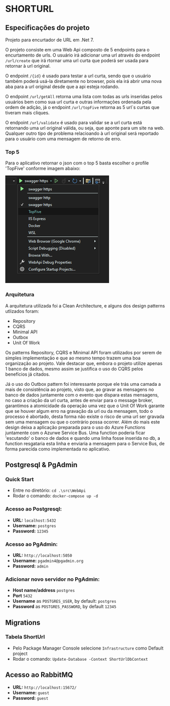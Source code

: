 # SHORTURL

## Especificações do projeto

Projeto para encurtador de URL em .Net 7.

O projeto consiste em uma Web Api composto de 5 endpoints para o encurtamento de urls. O usuário irá adicionar uma url através do endpoint `/url/create` que irá rtornar uma url curta que poderá ser usada para retornar à url original.

O endpoint `/{id}` é usado para testar a url curta, sendo que o usuário também poderá usá-la diretamente no browser, pois ela irá abrir uma nova aba para a url original desde que a api esteja rodando.

O endpoint `/url/getAll` retorna uma lista com todas as urls inseridas pelos usuários bem como sua url curta e outras informações ordenada pela ordem de adição, já o endpoint `/url/topFive` retorna as 5 url´s curtas que tiveram mais cliques.

O endpoint `/url/validate` é usado para validar se a url curta está retornando uma url original válida, ou seja, que aponte para um site na web. Qualquer outro tipo de problema relacioando à url original será reportado para o usuário com uma mensagem de retorno de erro.

### Top 5

Para o aplicativo retornar o json com o top 5 basta escolher o profile 'TopFive' conforme imagem abaixo:

![Alt text](images/image.png)

### Arquitetura

A arquitetura utilizada foi a Clean Architecture, e alguns dos design patterns utlizados foram:
* Repository
* CQRS
* Minimal API
* Outbox
* Unit Of Work

Os patterns Repository, CQRS e Minimal API foram utilizados por serem de simples implementação e que ao mesmo tempo trazem uma boa organização ao projeto. Vale destacar que, embora o projeto utilize apenas 1 banco de dados, mesmo assim se justifica o uso do CQRS pelos benefícios já citados.

Já o uso do Outbox pattern foi interessante porque ele trás uma camada a mais de consistência ao projeto, visto que, ao gravar as mensagens no banco de dados juntamente com o evento que dispara estas mensagens, no caso a criação da url curta, antes de enviar para o message broker, garantimos a atomicidade da operação uma vez que o Unit Of Work garante que se houver algum erro na gravação da url ou da mensagem, todo o processo é abortado, desta forma não existe o risco de uma url ser gravada sem uma mensagem ou que o contrário possa ocorrer.
Além do mais este design deixa a aplicação preparada para o uso do Azure Functions juntamente com o Azurwe Service Bus.
Uma function poderia ficar 'escutando' o banco de dados e quando uma linha fosse inserida no db, a function resgataria esta linha e enviaria a mensagem para o Service Bus, de forma parecida como implementada no aplicativo.

## Postgresql & PgAdmin

### Quick Start
* Entre no diretório:  `cd .\src\WebApi`
* Rodar o comando: `docker-compose up -d`

### Acesso ao Postgresql:
* **URL:** `localhost:5432`
* **Username:** `postgres`
* **Password:** `12345`

### Acesso ao PgAdmin:
* **URL:** `http://localhost:5050`
* **Username:** `pgadmin4@pgadmin.org`
* **Password:** `admin`

### Adicionar novo servidor no PgAdmin:
* **Host name/address** `postgres`
* **Port** `5432`
* **Username** as `POSTGRES_USER`, by default: `postgres`
* **Password** as `POSTGRES_PASSWORD`, by default `12345`

## Migrations

### Tabela ShortUrl
* Pelo Package Manager Console selecione `Infrastructure` como Default project
* Rodar o comando: `Update-Database -Context ShortUrlDbContext`

## Acesso ao RabbitMQ
* **URL:** `http://localhost:15672/`
* **Username:** `guest`
* **Password:** `guest`
